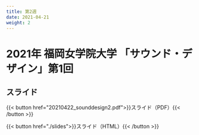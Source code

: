 ```yaml
---
title: 第2週
date: 2021-04-21
weight: 2
---
```



# 2021年 福岡女学院大学 「サウンド・デザイン」第1回

## スライド



{{< button href="20210422_sounddesign2.pdf">}}スライド（PDF）{{< /button >}}

{{< button href="./slides">}}スライド（HTML）{{< /button >}}

